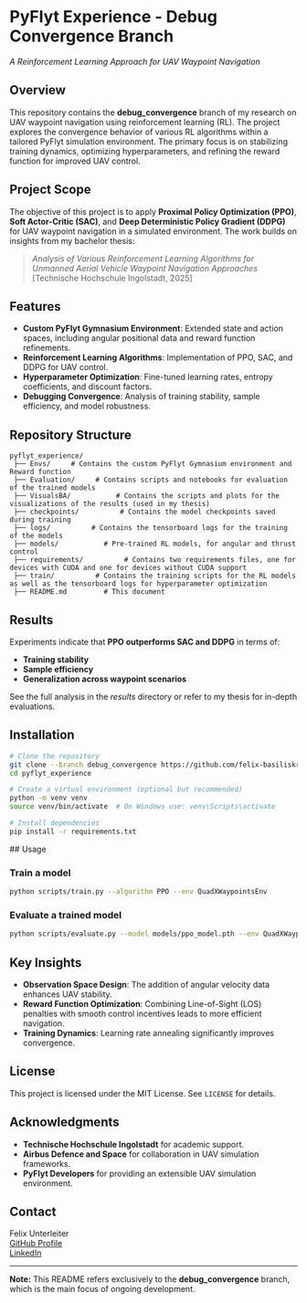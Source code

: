 # PyFlyt Experience - Debug Convergence Branch

*A Reinforcement Learning Approach for UAV Waypoint Navigation*

## Overview

This repository contains the **debug\_convergence** branch of my research on UAV waypoint navigation using reinforcement learning (RL). The project explores the convergence behavior of various RL algorithms within a tailored PyFlyt simulation environment. The primary focus is on stabilizing training dynamics, optimizing hyperparameters, and refining the reward function for improved UAV control.

## Project Scope

The objective of this project is to apply **Proximal Policy Optimization (PPO)**, **Soft Actor-Critic (SAC)**, and **Deep Deterministic Policy Gradient (DDPG)** for UAV waypoint navigation in a simulated environment. The work builds on insights from my bachelor thesis:

> *Analysis of Various Reinforcement Learning Algorithms for Unmanned Aerial Vehicle Waypoint Navigation Approaches*\
> [Technische Hochschule Ingolstadt, 2025]

## Features

- **Custom PyFlyt Gymnasium Environment**: Extended state and action spaces, including angular positional data and reward function refinements.
- **Reinforcement Learning Algorithms**: Implementation of PPO, SAC, and DDPG for UAV control.
- **Hyperparameter Optimization**: Fine-tuned learning rates, entropy coefficients, and discount factors.
- **Debugging Convergence**: Analysis of training stability, sample efficiency, and model robustness.

## Repository Structure

```
pyflyt_experience/
 ├── Envs/     # Contains the custom PyFlyt Gymnasium environment and Reward function
 ├── Evaluation/     # Contains scripts and notebooks for evaluation of the trained models
 ├── VisualsBA/           # Contains the scripts and plots for the visualizations of the results (used in my thesis)
 ├── checkpoints/          # Contains the model checkpoints saved during training
 ├── logs/          # Contains the tensorboard logs for the training of the models
 ├── models/           # Pre-trained RL models, for angular and thrust control
 ├── requirements/          # Contains two requirements files, one for devices with CUDA and one for devices without CUDA support
 ├── train/          # Contains the training scripts for the RL models as well as the tensorboard logs for hyperparameter optimization
 ├── README.md         # This document
```

## Results

Experiments indicate that **PPO outperforms SAC and DDPG** in terms of:

- **Training stability**
- **Sample efficiency**
- **Generalization across waypoint scenarios**

See the full analysis in the *results* directory or refer to my thesis for in-depth evaluations.

## Installation

```bash
# Clone the repository
git clone --branch debug_convergence https://github.com/felix-basiliskroko/pyflyt_experience.git
cd pyflyt_experience

# Create a virtual environment (optional but recommended)
python -m venv venv
source venv/bin/activate  # On Windows use: venv\Scripts\activate

# Install dependencies
pip install -r requirements.txt
```

\#\# Usage

### Train a model

```bash
python scripts/train.py --algorithm PPO --env QuadXWaypointsEnv
```

### Evaluate a trained model

```bash
python scripts/evaluate.py --model models/ppo_model.pth --env QuadXWaypointsEnv
```

## Key Insights

- **Observation Space Design**: The addition of angular velocity data enhances UAV stability.
- **Reward Function Optimization**: Combining Line-of-Sight (LOS) penalties with smooth control incentives leads to more efficient navigation.
- **Training Dynamics**: Learning rate annealing significantly improves convergence.

## License

This project is licensed under the MIT License. See `LICENSE` for details.

## Acknowledgments

- **Technische Hochschule Ingolstadt** for academic support.
- **Airbus Defence and Space** for collaboration in UAV simulation frameworks.
- **PyFlyt Developers** for providing an extensible UAV simulation environment.

## Contact

Felix Unterleiter\
[GitHub Profile](https://github.com/felix-basiliskroko)\
[LinkedIn](https://your-linkedin.com)

---

**Note:** This README refers exclusively to the **debug\_convergence** branch, which is the main focus of ongoing development.

